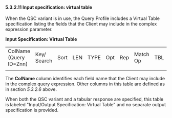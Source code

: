 #### 5.3.2.11 Input specification: virtual table

When the QSC variant is in use, the Query Profile includes a Virtual Table specification listing the fields that the Client may include in the complex expression parameter.

**Input Specification: Virtual Table**

|     |     |     |     |     |     |     |     |     |     |     |     |
| --- | --- | --- | --- | --- | --- | --- | --- | --- | --- | --- | --- |
| ColName (Query ID=Znn) | Key/ Search | Sort | LEN | TYPE | Opt | Rep | Match Op | TBL | Segment Field Name | Service Identifier Code | Element Name |
|  |  |  |  |  |  |  |  |  |  |  |  |

The **ColName** column identifies each field name that the Client may include in the complex query expression. Other columns in this table are defined as in section _5.3.2.6_ above.

When both the QSC variant and a tabular response are specified, this table is labeled "Input/Output Specification: Virtual Table" and no separate output specification is provided.
